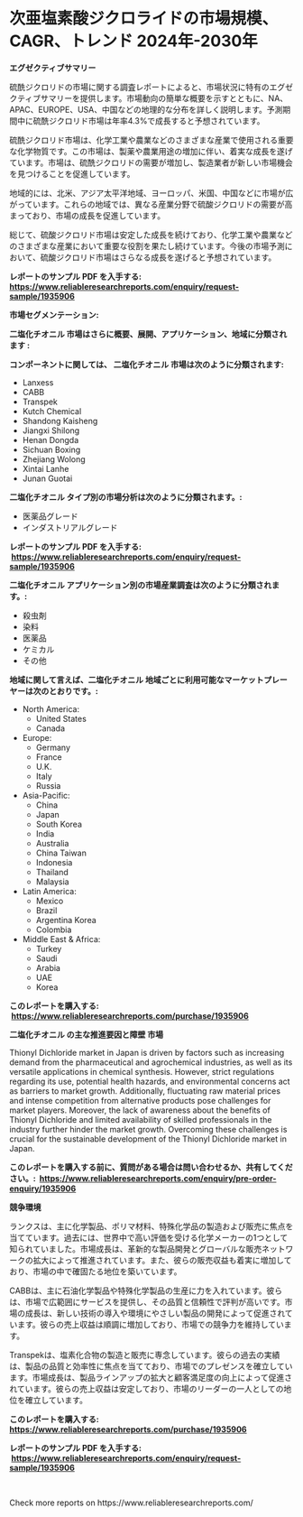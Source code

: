 <p><h1>次亜塩素酸ジクロライドの市場規模、CAGR、トレンド 2024年-2030年</h1></p><p><strong>エグゼクティブサマリー</strong></p>
<p><p>硫酰ジクロリドの市場に関する調査レポートによると、市場状況に特有のエグゼクティブサマリーを提供します。市場動向の簡単な概要を示すとともに、NA、APAC、EUROPE、USA、中国などの地理的な分布を詳しく説明します。予測期間中に硫酰ジクロリド市場は年率4.3%で成長すると予想されています。</p><p>硫酰ジクロリド市場は、化学工業や農業などのさまざまな産業で使用される重要な化学物質です。この市場は、製薬や農業用途の増加に伴い、着実な成長を遂げています。市場は、硫酰ジクロリドの需要が増加し、製造業者が新しい市場機会を見つけることを促進しています。</p><p>地域的には、北米、アジア太平洋地域、ヨーロッパ、米国、中国などに市場が広がっています。これらの地域では、異なる産業分野で硫酸ジクロリドの需要が高まっており、市場の成長を促進しています。</p><p>総じて、硫酸ジクロリド市場は安定した成長を続けており、化学工業や農業などのさまざまな産業において重要な役割を果たし続けています。今後の市場予測において、硫酸ジクロリド市場はさらなる成長を遂げると予想されています。</p></p>
<p><strong>レポートのサンプル PDF を入手する: <a href="https://www.reliableresearchreports.com/enquiry/request-sample/1935906">https://www.reliableresearchreports.com/enquiry/request-sample/1935906</a></strong></p>
<p><strong>市場セグメンテーション:</strong></p>
<p><strong> 二塩化チオニル 市場はさらに概要、展開、アプリケーション、地域に分類されます :</strong></p>
<p><strong>コンポーネントに関しては、 二塩化チオニル 市場は次のように分類されます: &nbsp;</strong></p>
<p><ul><li>Lanxess</li><li>CABB</li><li>Transpek</li><li>Kutch Chemical</li><li>Shandong Kaisheng</li><li>Jiangxi Shilong</li><li>Henan Dongda</li><li>Sichuan Boxing</li><li>Zhejiang Wolong</li><li>Xintai Lanhe</li><li>Junan Guotai</li></ul></p>
<p><strong> 二塩化チオニル タイプ別の市場分析は次のように分類されます。:</strong></p>
<p><ul><li>医薬品グレード</li><li>インダストリアルグレード</li></ul></p>
<p><strong>レポートのサンプル PDF を入手する: &nbsp;<a href="https://www.reliableresearchreports.com/enquiry/request-sample/1935906">https://www.reliableresearchreports.com/enquiry/request-sample/1935906</a></strong></p>
<p><strong> 二塩化チオニル アプリケーション別の市場産業調査は次のように分類されます。:</strong></p>
<p><ul><li>殺虫剤</li><li>染料</li><li>医薬品</li><li>ケミカル</li><li>その他</li></ul></p>
<p><strong>地域に関して言えば、二塩化チオニル 地域ごとに利用可能なマーケットプレーヤーは次のとおりです。:</strong></p>
<p><ul>
    <li>
        North America:
        <ul>
            <li>United States</li>
            <li>Canada</li>
        </ul>
    </li>
    <li>
        Europe:
        <ul>
            <li>Germany</li>
            <li>France</li>
            <li>U.K.</li>
            <li>Italy</li>
            <li>Russia</li>
        </ul>
    </li>
    <li>
        Asia-Pacific:
        <ul>
            <li>China</li>
            <li>Japan</li>
            <li>South Korea</li>
            <li>India</li>
            <li>Australia</li>
            <li>China Taiwan</li>
            <li>Indonesia</li>
            <li>Thailand</li>
            <li>Malaysia</li>
        </ul>
    </li>
    <li>
        Latin America:
        <ul>
            <li>Mexico</li>
            <li>Brazil</li>
            <li>Argentina Korea</li>
            <li>Colombia</li>
        </ul>
    </li>
    <li>
        Middle East & Africa:
        <ul>
            <li>Turkey</li>
            <li>Saudi</li>
            <li>Arabia</li>
            <li>UAE</li>
            <li>Korea</li>
        </ul>
    </li>
    </ul></p>
<p><strong>このレポートを購入する: &nbsp;<a href="https://www.reliableresearchreports.com/purchase/1935906">https://www.reliableresearchreports.com/purchase/1935906</a></strong></p>
<p><strong>二塩化チオニル の主な推進要因と障壁 市場</strong></p>
<p><p>Thionyl Dichloride market in Japan is driven by factors such as increasing demand from the pharmaceutical and agrochemical industries, as well as its versatile applications in chemical synthesis. However, strict regulations regarding its use, potential health hazards, and environmental concerns act as barriers to market growth. Additionally, fluctuating raw material prices and intense competition from alternative products pose challenges for market players. Moreover, the lack of awareness about the benefits of Thionyl Dichloride and limited availability of skilled professionals in the industry further hinder the market growth. Overcoming these challenges is crucial for the sustainable development of the Thionyl Dichloride market in Japan.</p></p>
<p><strong>このレポートを購入する前に、質問がある場合は問い合わせるか、共有してください。:&nbsp; <a href="https://www.reliableresearchreports.com/enquiry/pre-order-enquiry/1935906">https://www.reliableresearchreports.com/enquiry/pre-order-enquiry/1935906</a></strong></p>
<p><strong>競争環境</strong></p>
<p><p>ランクスは、主に化学製品、ポリマ材料、特殊化学品の製造および販売に焦点を当てています。過去には、世界中で高い評価を受ける化学メーカーの1つとして知られていました。市場成長は、革新的な製品開発とグローバルな販売ネットワークの拡大によって推進されています。また、彼らの販売収益も着実に増加しており、市場の中で確固たる地位を築いています。</p><p>CABBは、主に石油化学製品や特殊化学製品の生産に力を入れています。彼らは、市場で広範囲にサービスを提供し、その品質と信頼性で評判が高いです。市場の成長は、新しい技術の導入や環境にやさしい製品の開発によって促進されています。彼らの売上収益は順調に増加しており、市場での競争力を維持しています。</p><p>Transpekは、塩素化合物の製造と販売に専念しています。彼らの過去の実績は、製品の品質と効率性に焦点を当てており、市場でのプレゼンスを確立しています。市場成長は、製品ラインアップの拡大と顧客満足度の向上によって促進されています。彼らの売上収益は安定しており、市場のリーダーの一人としての地位を確立しています。</p></p>
<p><strong>このレポートを購入する: &nbsp; <a href="https://www.reliableresearchreports.com/purchase/1935906">https://www.reliableresearchreports.com/purchase/1935906</a></strong></p>
<p><strong>レポートのサンプル PDF を入手する: &nbsp;<a href="https://www.reliableresearchreports.com/enquiry/request-sample/1935906">https://www.reliableresearchreports.com/enquiry/request-sample/1935906</a></strong><strong></strong></p>
<p>&nbsp;</p>
<p>Check more reports on https://www.reliableresearchreports.com/</p>